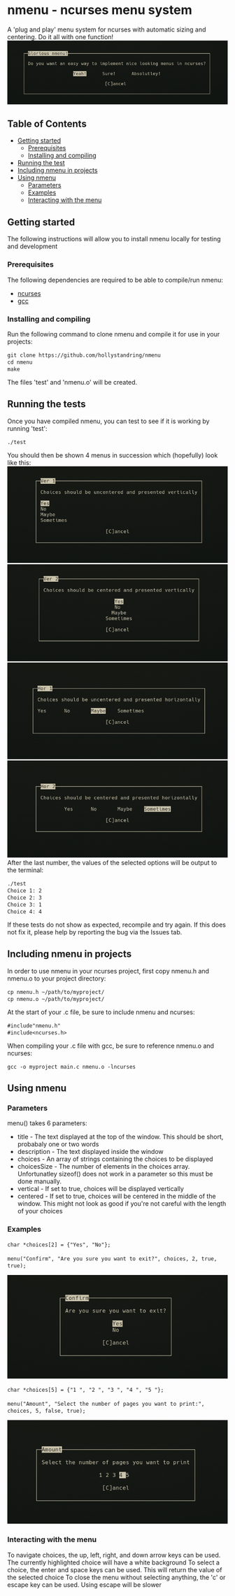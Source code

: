 # nmenu - ncurses menu system
A 'plug and play' menu system for ncurses with automatic sizing and centering. Do it all with one function!
![screenshot](https://raw.githubusercontent.com/hollystandring/nmenu/master/sshot.png)
## Table of Contents
- [Getting started](#getting-started)
  - [Prerequisites](#prerequisites)
  - [Installing and compiling](#installing-and-compiling)
- [Running the test](#running-the-test)
- [Including nmenu in projects](#including-nmenu-in-projects)
- [Using nmenu](#using-nmenu)
  - [Parameters](#parameters)
  - [Examples](#examples)
  - [Interacting with the menu](#interacting-with-the-menu)
## Getting started
The following instructions will allow you to install nmenu locally for testing and development
### Prerequisites
The following dependencies are required to be able to compile/run nmenu:
* [ncurses](https://www.gnu.org/software/ncurses/)
* [gcc](https://gcc.gnu.org/)
### Installing and compiling
Run the following command to clone nmenu and compile it for use in your projects:
```
git clone https://github.com/hollystandring/nmenu
cd nmenu
make
```
The files 'test' and 'nmenu.o' will be created.
## Running the tests
Once you have compiled nmenu, you can test to see if it is working by running 'test':
```
./test
```
You should then be shown 4 menus in succession which (hopefully) look like this:
![test1](https://raw.githubusercontent.com/hollystandring/nmenu/master/test1.png)
![test2](https://raw.githubusercontent.com/hollystandring/nmenu/master/test2.png)
![test3](https://raw.githubusercontent.com/hollystandring/nmenu/master/test3.png)
![test4](https://raw.githubusercontent.com/hollystandring/nmenu/master/test4.png)
After the last number, the values of the selected options will be output to the terminal:
```
./test
Choice 1: 2
Choice 2: 3
Choice 3: 1
Choice 4: 4
```
If these tests do not show as expected, recompile and try again. If this does not fix it, please help by reporting the bug via the Issues tab.
## Including nmenu in projects
In order to use nmenu in your ncurses project, first copy nmenu.h and nmenu.o to your project directory:
```
cp nmenu.h ~/path/to/myproject/
cp nmenu.o ~/path/to/myproject/
```
At the start of your .c file, be sure to include nmenu and ncurses:
```
#include"nmenu.h"
#include<ncurses.h>
```
When compiling your .c file with gcc, be sure to reference nmenu.o and ncurses:
```
gcc -o myproject main.c nmenu.o -lncurses
```
## Using nmenu
### Parameters
menu() takes 6 parameters:
* title - The text displayed at the top of the window. This should be short, probabaly one or two words
* description - The text displayed inside the window
* choices - An array of strings containing the choices to be displayed
* choicesSize - The number of elements in the choices array. Unfortunatley sizeof() does not work in a parameter so this must be done manually.
* vertical - If set to true, choices will be displayed vertically
* centered - If set to true, choices will be centered in the middle of the window. This might not look as good if you're not careful with the length of your choices
### Examples
```
char *choices[2] = {"Yes", "No"};

menu("Confirm", "Are you sure you want to exit?", choices, 2, true, true);
```
![example1](https://raw.githubusercontent.com/hollystandring/nmenu/master/example1.png)
```
char *choices[5] = {"1 ", "2 ", "3 ", "4 ", "5 "};

menu("Amount", "Select the number of pages you want to print:", choices, 5, false, true);
```
![example2](https://raw.githubusercontent.com/hollystandring/nmenu/master/example2.png)
### Interacting with the menu
To navigate choices, the up, left, right, and down arrow keys can be used. The currently highlighted choice will have a white background
To select a choice, the enter and space keys can be used. This will return the value of the selected choice
To close the menu without selecting anything, the 'c' or escape key can be used. Using escape will be slower
